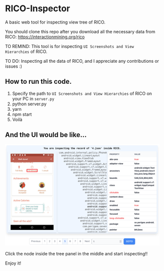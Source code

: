 # RICO-Inspector
A basic web tool for inspecting view tree of RICO.

You should clone this repo after you download all the necessary data from RICO: https://interactionmining.org/rico

TO REMIND: This tool is for inspecting `UI Screenshots and View Hierarchies` of RICO.

TO DO: Inspecting all the data of RICO, and I appreciate any contributions or issues :)

## How to run this code.

1. Specify the path to `UI Screenshots and View Hierarchies` of RICO on your PC in `server.py`
1. python server.py
2. yarn
3. npm start
4. Voilà

## And the UI would be like...

![](RICO-inspector.png)

Click the node inside the tree panel in the middle and start inspecting!!

Enjoy it!